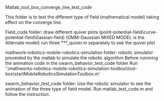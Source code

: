 Matlab_tool_box_converge_line_test_code

This folder is to test the different type of field (mathematical model)
taking effect on the converge line.

Field_code folder: draw different quiver plots 
(point-potential-field\curve-potential-field\Gassian-field)
(GMM-Gaussian MIXED MODEL is the Alternate model)
run three ***_quiver.m separately to see the quiver plot

mathwork-robotics-mobile-robotics-simulation folder:
robotic simulator proveided by the matlab to simulate the robotic algorithm
Before runnning the animation code in the swarm_behavior_test_code folder
Run '.\mathworks-robotics-mobile-robotics-simulation-toolbox\tool-box\startMobileRoboticsSimulationToolbox.m'

swarm_behavior_test_code folder:
Use the robotic simulator to see the animation of the three type of
field model. Run matlab_test_code.m and follow the instruction.


